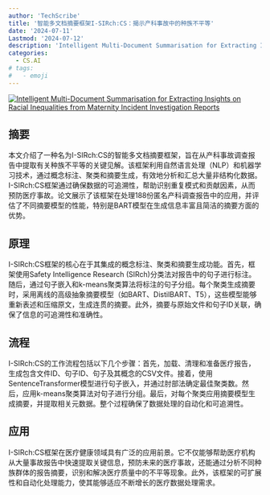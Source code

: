```yaml
---
author: 'TechScribe'
title: '智能多文档摘要框架I-SIRch:CS：揭示产科事故中的种族不平等'
date: '2024-07-11'
Lastmod: '2024-07-12'
description: 'Intelligent Multi-Document Summarisation for Extracting Insights on Racial Inequalities from Maternity Incident Investigation Reports'
categories:
  - CS.AI
# tags:
#   - emoji
---
```


[![Intelligent Multi-Document Summarisation for Extracting Insights on Racial Inequalities from Maternity Incident Investigation Reports](https://arxiv-research-1301205113.cos.ap-guangzhou.myqcloud.com/images/2407.08322v1.pdf_0.jpg)](https://arxiv.org/abs/2407.08322v1)

## 摘要

本文介绍了一种名为I-SIRch:CS的智能多文档摘要框架，旨在从产科事故调查报告中提取有关种族不平等的关键见解。该框架利用自然语言处理（NLP）和机器学习技术，通过概念标注、聚类和摘要生成，有效地分析和汇总大量非结构化数据。I-SIRch:CS框架通过确保数据的可追溯性，帮助识别重复模式和贡献因素，从而预防医疗事故。论文展示了该框架在处理188份匿名产科调查报告中的应用，并评估了不同摘要模型的性能，特别是BART模型在生成信息丰富且简洁的摘要方面的优势。<!--more-->

## 原理

I-SIRch:CS框架的核心在于其集成的概念标注、聚类和摘要生成功能。首先，框架使用Safety Intelligence Research (SIRch)分类法对报告中的句子进行标注。随后，通过句子嵌入和k-means聚类算法将标注的句子分组。每个聚类生成摘要时，采用离线的高级抽象摘要模型（如BART、DistilBART、T5），这些模型能够重新表述和压缩原文，生成连贯的摘要。此外，摘要与原始文件和句子ID关联，确保了信息的可追溯性和准确性。

## 流程

I-SIRch:CS的工作流程包括以下几个步骤：首先，加载、清理和准备医疗报告，生成包含文件ID、句子ID、句子及其概念的CSV文件。接着，使用SentenceTransformer模型进行句子嵌入，并通过肘部法确定最佳聚类数。然后，应用k-means聚类算法对句子进行分组。最后，对每个聚类应用摘要模型生成摘要，并提取相关元数据。整个过程确保了数据处理的自动化和可追溯性。

## 应用

I-SIRch:CS框架在医疗健康领域具有广泛的应用前景。它不仅能够帮助医疗机构从大量事故报告中快速提取关键信息，预防未来的医疗事故，还能通过分析不同种族群体的报告摘要，识别和解决医疗质量中的不平等现象。此外，该框架的可扩展性和自动化处理能力，使其能够适应不断增长的医疗数据处理需求。